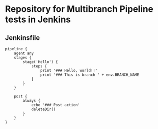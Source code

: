 # Repository for Multibranch Pipeline tests in Jenkins



## Jenkinsfile

```
pipeline {
    agent any
    stages {
        stage('Hello') {
            steps {
                print '### Hello, world!!'
                print '### This is branch ' + env.BRANCH_NAME
            }
        }
    }

    post {
        always {
            echo '### Post action'
            deleteDir()
        }
    }
}
```
